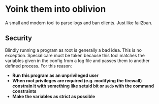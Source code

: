 # Yoink them into oblivion

A small and modern tool to parse logs and ban clients. Just like fail2ban.

## Security

Blindly running a program as root is generally a bad idea. This is no exception. Special care must be taken because this tool matches the variables given in the config from a log file and passes them to another defined process. For this reason:

- **Run this program as an unprivileged user**
- **When root privileges are required (e.g. modifying the firewall) constrain it with something like setuid bit or `sudo` with the command constraints**
- **Make the variables as strict as possible**
